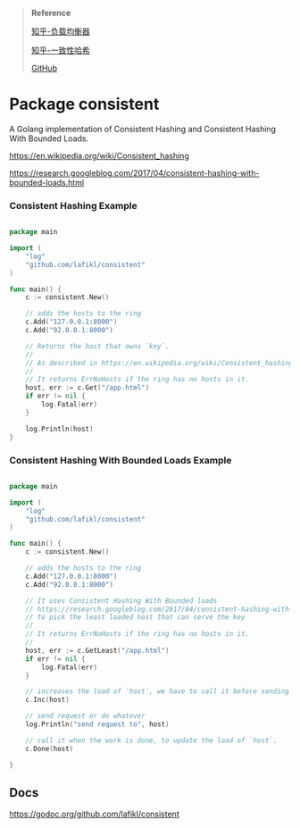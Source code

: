 > **Reference**
> 
> [知乎-负载均衡器](https://zhuanlan.zhihu.com/p/506415782)
> 
> [知乎-一致性哈希](https://zhuanlan.zhihu.com/p/34969168)
> 
> [GitHub](https://github.com/lafikl/consistent)
> 

# Package consistent
A Golang implementation of Consistent Hashing and Consistent Hashing With Bounded Loads.

https://en.wikipedia.org/wiki/Consistent_hashing

https://research.googleblog.com/2017/04/consistent-hashing-with-bounded-loads.html


### Consistent Hashing Example

```go

package main

import (
	"log"
	"github.com/lafikl/consistent"
)

func main() {
	c := consistent.New()

	// adds the hosts to the ring
	c.Add("127.0.0.1:8000")
	c.Add("92.0.0.1:8000")

	// Returns the host that owns `key`.
	//
	// As described in https://en.wikipedia.org/wiki/Consistent_hashing
	//
	// It returns ErrNoHosts if the ring has no hosts in it.
	host, err := c.Get("/app.html")
	if err != nil {
		log.Fatal(err)
	}

	log.Println(host)
}

```


### Consistent Hashing With Bounded Loads Example

```go

package main

import (
	"log"
	"github.com/lafikl/consistent"
)

func main() {
	c := consistent.New()

	// adds the hosts to the ring
	c.Add("127.0.0.1:8000")
	c.Add("92.0.0.1:8000")

	// It uses Consistent Hashing With Bounded loads
	// https://research.googleblog.com/2017/04/consistent-hashing-with-bounded-loads.html
	// to pick the least loaded host that can serve the key
	//
	// It returns ErrNoHosts if the ring has no hosts in it.
	//
	host, err := c.GetLeast("/app.html")
	if err != nil {
		log.Fatal(err)
	}

	// increases the load of `host`, we have to call it before sending the request
	c.Inc(host)

	// send request or do whatever
	log.Println("send request to", host)

	// call it when the work is done, to update the load of `host`.
	c.Done(host)

}

```


## Docs

https://godoc.org/github.com/lafikl/consistent